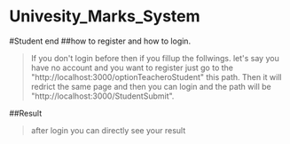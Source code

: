 ﻿# Univesity_Marks_System
#Student end
##how to register and how to login.
> If you don't login before then if you fillup the follwings.
> let's say you have no account and you want to register just go to the "http://localhost:3000/optionTeacheroStudent" this path.
> Then it will redrict the same page and then you can login and the path will be "http://localhost:3000/StudentSubmit".

##Result
> after login you can directly see your result
